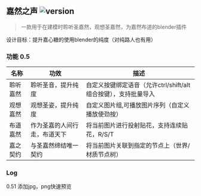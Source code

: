 ## 嘉然之声 ![version](https://img.shields.io/badge/blender-2.93%2B-red)

> 一款用于在建模时聆听圣嘉然，观想圣嘉然，为嘉然布道的blender插件

设计目标：提升嘉心糖的使用blender的纯度（对纯路人也有用）

### 功能 0.5

| 名称     | 功效                         | 描述                                                         |
| -------- | ---------------------------- | ------------------------------------------------------------ |
| 聆听嘉然 | 聆听圣音，提升纯度           | 自定义按键绑定语音（允许ctrl/shift/alt组合按键），支持批量导入 |
| 观想嘉然 | 观想圣姿，提升纯度           | 自定义图片组,可播放图片序列（自定义播放使劲按）              |
| 布道嘉然 | 作为圣嘉的人间行走，布道天下 | 将当前图片进行投射贴花，支持连续贴花，R/S/T                  |
| 嘉之契约 | 与圣嘉然缔结唯一契约         | 将当前图片关联到指定的节点上（世界/材质节点树）              |

### Log
0.51 添加jpg，png快速预览
